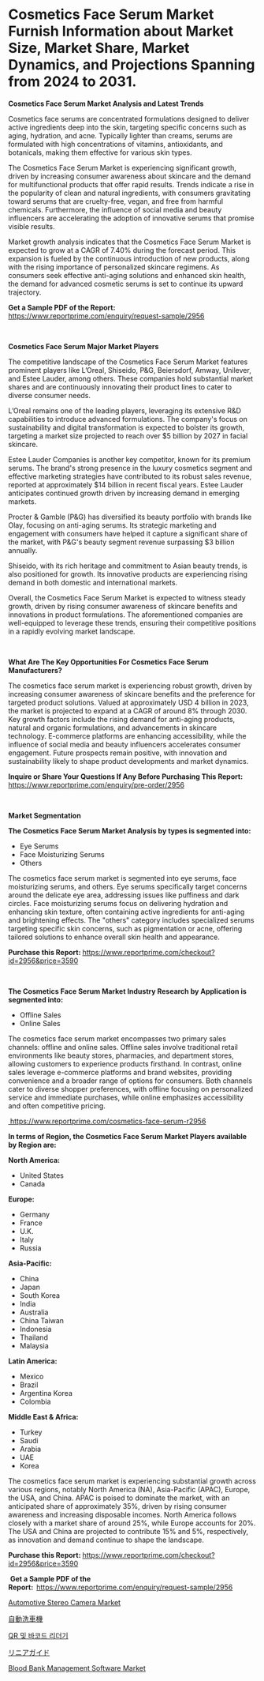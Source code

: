 <p><h1>Cosmetics Face Serum Market Furnish Information about Market Size, Market Share, Market Dynamics, and Projections Spanning from 2024 to 2031.</h1></p><p><strong>Cosmetics Face Serum Market Analysis and Latest Trends</strong></p>
<p><p>Cosmetics face serums are concentrated formulations designed to deliver active ingredients deep into the skin, targeting specific concerns such as aging, hydration, and acne. Typically lighter than creams, serums are formulated with high concentrations of vitamins, antioxidants, and botanicals, making them effective for various skin types. </p><p>The Cosmetics Face Serum Market is experiencing significant growth, driven by increasing consumer awareness about skincare and the demand for multifunctional products that offer rapid results. Trends indicate a rise in the popularity of clean and natural ingredients, with consumers gravitating toward serums that are cruelty-free, vegan, and free from harmful chemicals. Furthermore, the influence of social media and beauty influencers are accelerating the adoption of innovative serums that promise visible results.</p><p>Market growth analysis indicates that the Cosmetics Face Serum Market is expected to grow at a CAGR of 7.40% during the forecast period. This expansion is fueled by the continuous introduction of new products, along with the rising importance of personalized skincare regimens. As consumers seek effective anti-aging solutions and enhanced skin health, the demand for advanced cosmetic serums is set to continue its upward trajectory.</p></p>
<p><strong>Get a Sample PDF of the Report:&nbsp;</strong> <a href="https://www.reportprime.com/enquiry/request-sample/2956">https://www.reportprime.com/enquiry/request-sample/2956</a></p>
<p>&nbsp;</p>
<p><strong>Cosmetics Face Serum Major Market Players</strong></p>
<p><p>The competitive landscape of the Cosmetics Face Serum Market features prominent players like L’Oreal, Shiseido, P&G, Beiersdorf, Amway, Unilever, and Estee Lauder, among others. These companies hold substantial market shares and are continuously innovating their product lines to cater to diverse consumer needs.</p><p>L’Oreal remains one of the leading players, leveraging its extensive R&D capabilities to introduce advanced formulations. The company's focus on sustainability and digital transformation is expected to bolster its growth, targeting a market size projected to reach over $5 billion by 2027 in facial skincare.</p><p>Estee Lauder Companies is another key competitor, known for its premium serums. The brand's strong presence in the luxury cosmetics segment and effective marketing strategies have contributed to its robust sales revenue, reported at approximately $14 billion in recent fiscal years. Estee Lauder anticipates continued growth driven by increasing demand in emerging markets.</p><p>Procter & Gamble (P&G) has diversified its beauty portfolio with brands like Olay, focusing on anti-aging serums. Its strategic marketing and engagement with consumers have helped it capture a significant share of the market, with P&G's beauty segment revenue surpassing $3 billion annually.</p><p>Shiseido, with its rich heritage and commitment to Asian beauty trends, is also positioned for growth. Its innovative products are experiencing rising demand in both domestic and international markets.</p><p>Overall, the Cosmetics Face Serum Market is expected to witness steady growth, driven by rising consumer awareness of skincare benefits and innovations in product formulations. The aforementioned companies are well-equipped to leverage these trends, ensuring their competitive positions in a rapidly evolving market landscape.</p></p>
<p>&nbsp;</p>
<p><strong>What Are The Key Opportunities For Cosmetics Face Serum Manufacturers?</strong></p>
<p><p>The cosmetics face serum market is experiencing robust growth, driven by increasing consumer awareness of skincare benefits and the preference for targeted product solutions. Valued at approximately USD 4 billion in 2023, the market is projected to expand at a CAGR of around 8% through 2030. Key growth factors include the rising demand for anti-aging products, natural and organic formulations, and advancements in skincare technology. E-commerce platforms are enhancing accessibility, while the influence of social media and beauty influencers accelerates consumer engagement. Future prospects remain positive, with innovation and sustainability likely to shape product developments and market dynamics.</p></p>
<p><strong>Inquire or Share Your Questions If Any Before Purchasing This Report:</strong> <a href="https://www.reportprime.com/enquiry/pre-order/2956">https://www.reportprime.com/enquiry/pre-order/2956</a></p>
<p>&nbsp;</p>
<p><strong>Market Segmentation</strong></p>
<p><strong>The Cosmetics Face Serum Market Analysis by types is segmented into:</strong></p>
<p><ul><li>Eye Serums</li><li>Face Moisturizing Serums</li><li>Others</li></ul></p>
<p><p>The cosmetics face serum market is segmented into eye serums, face moisturizing serums, and others. Eye serums specifically target concerns around the delicate eye area, addressing issues like puffiness and dark circles. Face moisturizing serums focus on delivering hydration and enhancing skin texture, often containing active ingredients for anti-aging and brightening effects. The "others" category includes specialized serums targeting specific skin concerns, such as pigmentation or acne, offering tailored solutions to enhance overall skin health and appearance.</p></p>
<p><strong>Purchase this Report:&nbsp;</strong><a href="https://www.reportprime.com/checkout?id=2956&price=3590">https://www.reportprime.com/checkout?id=2956&price=3590</a></p>
<p>&nbsp;</p>
<p><strong>The Cosmetics Face Serum Market Industry Research by Application is segmented into:</strong></p>
<p><ul><li>Offline Sales</li><li>Online Sales</li></ul></p>
<p><p>The cosmetics face serum market encompasses two primary sales channels: offline and online sales. Offline sales involve traditional retail environments like beauty stores, pharmacies, and department stores, allowing customers to experience products firsthand. In contrast, online sales leverage e-commerce platforms and brand websites, providing convenience and a broader range of options for consumers. Both channels cater to diverse shopper preferences, with offline focusing on personalized service and immediate purchases, while online emphasizes accessibility and often competitive pricing.</p></p>
<p><a href="https://www.reportprime.com/cosmetics-face-serum-r2956">&nbsp;https://www.reportprime.com/cosmetics-face-serum-r2956</a></p>
<p><strong>In terms of Region, the Cosmetics Face Serum Market Players available by Region are:</strong></p>
<p>
    <p> <strong> North America: </strong>
        <ul>
            <li>United States</li>
            <li>Canada</li>
        </ul>
        </p> 
    <p> <strong> Europe: </strong>
        <ul>
            <li>Germany</li>
            <li>France</li>
            <li>U.K.</li>
            <li>Italy</li>
            <li>Russia</li>
        </ul>
        </p> 
    <p> <strong> Asia-Pacific: </strong>
        <ul>
            <li>China</li>
            <li>Japan</li>
            <li>South Korea</li>
            <li>India</li>
            <li>Australia</li>
            <li>China Taiwan</li>
            <li>Indonesia</li>
            <li>Thailand</li>
            <li>Malaysia</li>
        </ul>
        </p> 
    <p> <strong> Latin America: </strong>
        <ul>
            <li>Mexico</li>
            <li>Brazil</li>
            <li>Argentina Korea</li>
            <li>Colombia</li>
        </ul>
        </p> 
    <p> <strong> Middle East & Africa: </strong>
        <ul>
            <li>Turkey</li>
            <li>Saudi</li>
            <li>Arabia</li>
            <li>UAE</li>
            <li>Korea</li>
        </ul>
    </p>
    </p>
<p><p>The cosmetics face serum market is experiencing substantial growth across various regions, notably North America (NA), Asia-Pacific (APAC), Europe, the USA, and China. APAC is poised to dominate the market, with an anticipated share of approximately 35%, driven by rising consumer awareness and increasing disposable incomes. North America follows closely with a market share of around 25%, while Europe accounts for 20%. The USA and China are projected to contribute 15% and 5%, respectively, as innovation and demand continue to shape the landscape.</p></p>
<p><strong>Purchase this Report: </strong><a href="https://www.reportprime.com/checkout?id=2956&price=3590">https://www.reportprime.com/checkout?id=2956&price=3590</a></p>
<p>&nbsp;<strong>Get a Sample PDF of the Report:&nbsp;&nbsp;</strong><a href="https://www.reportprime.com/enquiry/request-sample/2956">https://www.reportprime.com/enquiry/request-sample/2956</a></p>
<p><strong></strong></p>
<p><p><a href="https://www.linkedin.com/pulse/automotive-stereo-camera-market-insights-products-regional-vfjxe?trackingId=wy4yjYC%2BQpSpbxAZ%2F5csZA%3D%3D">Automotive Stereo Camera Market</a></p><p><a href="https://medium.com/@henriettemills1/%E8%87%AA%E5%8B%95%E6%B4%97%E8%BB%8A%E6%A9%9F%E5%B8%82%E5%A0%B4%E3%81%AB%E3%81%8A%E3%81%91%E3%82%8B%E6%96%B0%E8%88%88%E3%83%88%E3%83%AC%E3%83%B3%E3%83%89-2024%E5%B9%B4%E3%81%8B%E3%82%892031%E5%B9%B4%E3%81%AE%E3%82%B0%E3%83%AD%E3%83%BC%E3%83%90%E3%83%AB%E3%81%AA%E5%B1%95%E6%9C%9B%E3%81%A8%E5%B0%86%E6%9D%A5%E3%81%AE%E5%B1%95%E6%9C%9B-141ecaae3dc1">自動洗車機</a></p><p><a href="https://medium.com/@serenitywlt52/qr-%EB%B0%8F-%EB%B0%94%EC%BD%94%EB%93%9C-%EB%A6%AC%EB%8D%94%EA%B8%B0-%EC%8B%9C%EC%9E%A5-%EC%A0%84%EB%A7%9D-%EC%8B%9C%EC%9E%A5-%ED%8A%B8%EB%A0%8C%EB%93%9C-%EB%B0%8F-%EC%98%81%ED%96%A5-%EB%B6%84%EC%84%9D-2024-2031-b140f9c74a54">QR 및 바코드 리더기</a></p><p><a href="https://medium.com/@henriettemills1/%E3%83%AA%E3%83%8B%E3%82%A2%E3%82%AC%E3%82%A4%E3%83%89%E5%B8%82%E5%A0%B4%E3%81%AE%E4%BA%88%E6%B8%AC-%E5%B8%82%E5%A0%B4%E5%8B%95%E5%90%91-%E5%BD%B1%E9%9F%BF%E5%88%86%E6%9E%90-2024%E5%B9%B4-2031%E5%B9%B4-f4aa9be509d1">リニアガイド</a></p><p><a href="https://medium.com/@chiragreportprime4/blood-bank-management-software-industry-forecast-market-shifts-and-strategic-imperatives-ef93bee361d5">Blood Bank Management Software Market</a></p></p>